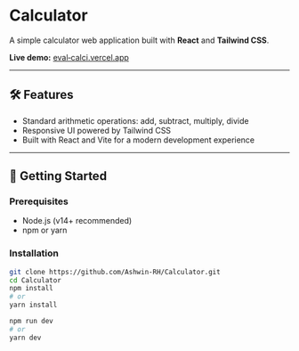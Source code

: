 # Calculator

A simple calculator web application built with **React** and **Tailwind CSS**.

**Live demo:** [eval‑calci.vercel.app](https://eval-calci.vercel.app/)

---

## 🛠️ Features

- Standard arithmetic operations: add, subtract, multiply, divide  
- Responsive UI powered by Tailwind CSS  
- Built with React and Vite for a modern development experience  

---

## 🚀 Getting Started

### Prerequisites

- Node.js (v14+ recommended)  
- npm or yarn  

### Installation

```bash
git clone https://github.com/Ashwin-RH/Calculator.git
cd Calculator
npm install
# or
yarn install

npm run dev
# or
yarn dev

